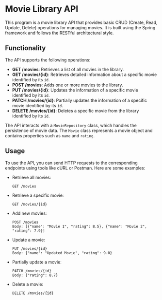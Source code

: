 
# Movie Library API

This program is a movie library API that provides basic CRUD (Create, Read, Update, Delete) operations for managing movies. It is built using the Spring framework and follows the RESTful architectural style.

## Functionality

The API supports the following operations:

- **GET /movies**: Retrieves a list of all movies in the library.
- **GET /movies/{id}**: Retrieves detailed information about a specific movie identified by its `id`.
- **POST /movies**: Adds one or more movies to the library.
- **PUT /movies/{id}**: Updates the information of a specific movie identified by its `id`.
- **PATCH /movies/{id}**: Partially updates the information of a specific movie identified by its `id`.
- **DELETE /movies/{id}**: Deletes a specific movie from the library identified by its `id`.

The API interacts with a `MovieRepository` class, which handles the persistence of movie data. The `Movie` class represents a movie object and contains properties such as `name` and `rating`.

## Usage

To use the API, you can send HTTP requests to the corresponding endpoints using tools like cURL or Postman. Here are some examples:

- Retrieve all movies:
  ```
  GET /movies
  ```

- Retrieve a specific movie:
  ```
  GET /movies/{id}
  ```

- Add new movies:
  ```
  POST /movies
  Body: [{"name": "Movie 1", "rating": 8.5}, {"name": "Movie 2", "rating": 7.9}]
  ```

- Update a movie:
  ```
  PUT /movies/{id}
  Body: {"name": "Updated Movie", "rating": 9.0}
  ```

- Partially update a movie:
  ```
  PATCH /movies/{id}
  Body: {"rating": 8.7}
  ```

- Delete a movie:
  ```
  DELETE /movies/{id}
  ```
